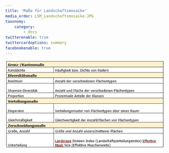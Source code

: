 ```yaml
---
title: 'Maße für Landschaftsmosaike'
media_order: LSM_Landschaftsmosaike.JPG
taxonomy:
    category:
        - docs
twitterenable: true
twittercardoptions: summary
facebookenable: true
---
```


![LSM_Landschaftsmosaike](LSM_Landschaftsmosaike.JPG?lightbox=800&resize=300&classes=caption "Tab. 2: Maße für Landschaftsmosaike (Quelle: WALZ 2012)")